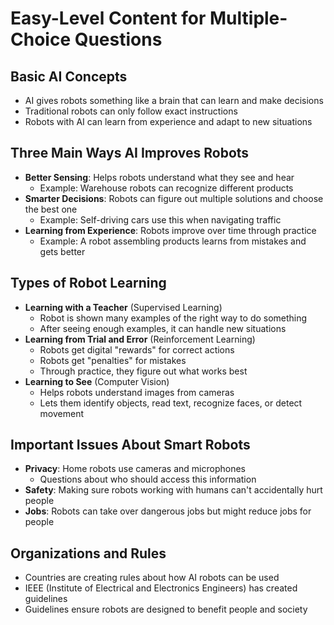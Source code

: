 # Easy-Level Content for Multiple-Choice Questions

## Basic AI Concepts
- AI gives robots something like a brain that can learn and make decisions
- Traditional robots can only follow exact instructions
- Robots with AI can learn from experience and adapt to new situations

## Three Main Ways AI Improves Robots
- **Better Sensing**: Helps robots understand what they see and hear
  - Example: Warehouse robots can recognize different products
- **Smarter Decisions**: Robots can figure out multiple solutions and choose the best one
  - Example: Self-driving cars use this when navigating traffic
- **Learning from Experience**: Robots improve over time through practice
  - Example: A robot assembling products learns from mistakes and gets better

## Types of Robot Learning
- **Learning with a Teacher** (Supervised Learning)
  - Robot is shown many examples of the right way to do something
  - After seeing enough examples, it can handle new situations
- **Learning from Trial and Error** (Reinforcement Learning)
  - Robots get digital "rewards" for correct actions
  - Robots get "penalties" for mistakes
  - Through practice, they figure out what works best
- **Learning to See** (Computer Vision)
  - Helps robots understand images from cameras
  - Lets them identify objects, read text, recognize faces, or detect movement

## Important Issues About Smart Robots
- **Privacy**: Home robots use cameras and microphones
  - Questions about who should access this information
- **Safety**: Making sure robots working with humans can't accidentally hurt people
- **Jobs**: Robots can take over dangerous jobs but might reduce jobs for people

## Organizations and Rules
- Countries are creating rules about how AI robots can be used
- IEEE (Institute of Electrical and Electronics Engineers) has created guidelines
- Guidelines ensure robots are designed to benefit people and society